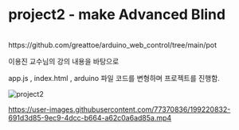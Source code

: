 # project2 - make Advanced Blind

<br>
https://github.com/greattoe/arduino_web_control/tree/main/pot
<p>이용진 교수님의 강의 내용을 바탕으로</p>
app.js , index.html , arduino 파일 코드를 변형하며 프로젝트를 진행함.
</br>


![project2](https://user-images.githubusercontent.com/77370836/199221432-a544028b-93fd-4f36-9abf-1cdf0675c95d.PNG)




https://user-images.githubusercontent.com/77370836/199220832-691d3d85-9ec9-4dcc-b664-a62c0a6ad85a.mp4



